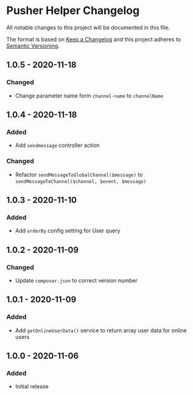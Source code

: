 # Pusher Helper Changelog

All notable changes to this project will be documented in this file.

The format is based on [Keep a Changelog](http://keepachangelog.com/) and this project adheres to [Semantic Versioning](http://semver.org/).

## 1.0.5 - 2020-11-18
### Changed
- Change parameter name form `channel-name` to `channelName`

## 1.0.4 - 2020-11-18
### Added
- Add `sendmessage` controller action

### Changed
- Refactor `sendMessageToGlobalChannel($message)` to `sendMessageToChannel($channel, $event, $message)`

## 1.0.3 - 2020-11-10
### Added
- Add `orderBy` config setting for User query

## 1.0.2 - 2020-11-09
### Changed
- Update `composer.json` to correct version number

## 1.0.1 - 2020-11-09
### Added
- Add `getOnlineUserData()` service to return array user data for online users

## 1.0.0 - 2020-11-06
### Added
- Initial release
